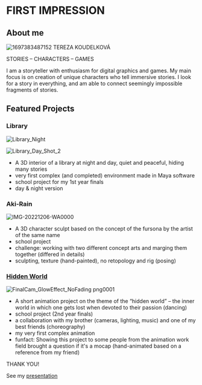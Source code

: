 # FIRST IMPRESSION

## About me
![1697383487152](https://github.com/TessCreative/english-for-designers/assets/149793815/df45a5f4-2507-403a-9e2f-ddcc499fe37a)
TEREZA KOUDELKOVÁ

STORIES – CHARACTERS – GAMES

I am a storyteller with enthusiasm for digital graphics and games. My main focus is on creation of unique characters who tell immersive stories. I look for a story in everything, and am able to connect seemingly impossible fragments of stories.

## Featured Projects

### Library
![Library_Night](https://github.com/TessCreative/english-for-designers/assets/149793815/a19b2e17-53d6-4616-a094-202a10c24def)

![Library_Day_Shot_2](https://github.com/TessCreative/english-for-designers/assets/149793815/b59871c7-38e9-4346-bf5e-c2977ff8fbce)
- A 3D interior of a library at night and day, quiet and peaceful, hiding many stories
- very first complex (and completed) environment made in Maya software
- school project for my 1st year finals
- day & night version

### Aki-Rain
![IMG-20221206-WA0000](https://github.com/TessCreative/english-for-designers/assets/149793815/016d06a3-c5ba-4c01-871b-09559cef1239)
- A 3D character sculpt based on the concept of the fursona by the artist of the same name
- school project
- challenge: working with two different concept arts and marging them together (differed in details)
- sculpting, texture (hand-painted), no retopology and rig (posing)

### [Hidden World](https://youtu.be/mKqspzBNTH8)
  ![FinalCam_GlowEffect_NoFading png0001](https://github.com/TessCreative/english-for-designers/assets/149793815/04a985f9-b17b-40e8-8ee4-4938805a37e2)
- A short animation project on the theme of the “hidden world” – the inner world in which one gets lost when devoted to their passion (dancing)
- school project (2nd year finals)
- a collaboration with my brother (cameras, lighting, music) and one of my best friends (choreography)
- my very first complex animation
- funfact: Showing this project to some people from the animation work field brought a question if it's a mocap (hand-animated based on a reference from my friend)


THANK YOU!

See my [presentation](https://www.canva.com/design/DAFzyQPEQXg/Juk2QSs77XM8zXCNxTtVdQ/view?utm_content=DAFzyQPEQXg&utm_campaign=designshare&utm_medium=link&utm_source=editor)
